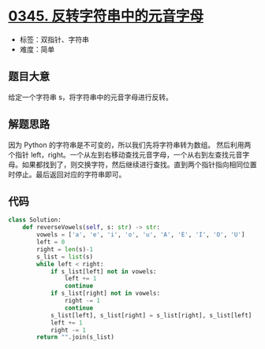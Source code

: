 # [0345. 反转字符串中的元音字母](https://leetcode.cn/problems/reverse-vowels-of-a-string/)

- 标签：双指针、字符串
- 难度：简单

## 题目大意

给定一个字符串 s，将字符串中的元音字母进行反转。

## 解题思路

因为 Python 的字符串是不可变的，所以我们先将字符串转为数组。
然后利用两个指针 left，right。一个从左到右移动查找元音字母，一个从右到左查找元音字母。如果都找到了，则交换字符，然后继续进行查找。直到两个指针指向相同位置时停止。最后返回对应的字符串即可。

## 代码

```Python
class Solution:
    def reverseVowels(self, s: str) -> str:
        vowels = ['a', 'e', 'i', 'o', 'u', 'A', 'E', 'I', 'O', 'U']
        left = 0
        right = len(s)-1
        s_list = list(s)
        while left < right:
            if s_list[left] not in vowels:
                left += 1
                continue
            if s_list[right] not in vowels:
                right -= 1
                continue
            s_list[left], s_list[right] = s_list[right], s_list[left]
            left += 1
            right -= 1
        return "".join(s_list)
```

